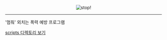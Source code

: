 <p align="center">
  <img src="https://user-images.githubusercontent.com/45729082/122165840-bff67500-ceb3-11eb-8841-6bb08f1f4abd.gif" alt="stop!"/>
</p>

---

'멈춰' 외치는 폭력 예방 프로그램

[scripts 디렉토리 보기](scripts)